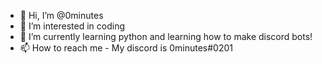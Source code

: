 - 👋 Hi, I’m @0minutes
- 👀 I’m interested in coding
- 🌱 I’m currently learning python and learning how to make discord bots!
- 📫 How to reach me - My discord is 0minutes#0201

<!---
0minutes/0minutes is a ✨ special ✨ repository because its `README.md` (this file) appears on your GitHub profile.
You can click the Preview link to take a look at your changes.
--->
